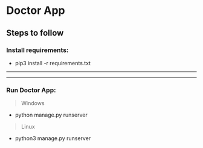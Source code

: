 # Doctor App
## Steps to follow

### Install requirements:
 - pip3 install -r requirements.txt
  
  ***

***
 ### Run Doctor App:
  > Windows 
  - python manage.py runserver
  
  > Linux
  - python3 manage.py runserver
